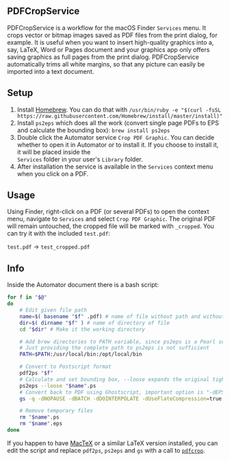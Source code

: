 ## PDFCropService
PDFCropService is a workflow for the macOS Finder `Services` menu. It crops vector or bitmap 
images saved as PDF files from the print dialog, for example. It is useful when you want to insert
high-quality graphics into a, say, LaTeX, Word or Pages document and your graphics app only 
offers saving graphics as full pages from the print dialog. PDFCropService
automatically trims all white margins, so that any picture can easily be imported into a text
document.

## Setup

1. Install [Homebrew](https://brew.sh). You can do that with `/usr/bin/ruby -e "$(curl -fsSL https://raw.githubusercontent.com/Homebrew/install/master/install)"`
2. Install `ps2eps` which does all the work (convert single page PDFs to EPS and calculate
the bounding box): `brew install ps2eps`
3. Double click the Automator service `Crop PDF Graphic`. You can decide whether to open it in 
Automator or to install it. If you choose to install it, it will be placed inside the  
`Services` folder in your user's `Library` folder.
4. After installation the service is available in the `Services` context menu when you
click on a PDF.

## Usage

Using Finder, right-click on a PDF (or several PDFs) to open the context menu, navigate 
to `Services` and select `Crop PDF Graphic`. The original PDF will remain untouched, the cropped 
file will be marked with `_cropped`. You can try it with the included `test.pdf`:

`test.pdf` -> `test_cropped.pdf`
 
 
## Info
 
Inside the Automator document there is a bash script:
 
```bash
for f in "$@"
do
	# Edit given file path
	name=$( basename "$f" .pdf) # name of file without path and without extension
	dir=$( dirname "$f" ) # name of directory of file
	cd "$dir" # Make it the working directory

	# Add brew directories to PATH variable, since ps2eps is a Pearl script which uses Ghostscript
	# Just providing the complete path to ps2eps is not sufficient
	PATH=$PATH:/usr/local/bin:/opt/local/bin

	# Convert to Postscript format
	pdf2ps "$f"
	# Calculate and set bounding box, --loose expands the original tight bounding box by one point in each direction
	ps2eps --loose "$name".ps
	# Convert back to PDF using Ghostscript, important option is "-dEPSCrop"
	gs -q -dNOPAUSE -dBATCH -dDOINTERPOLATE -dUseFlateCompression=true -sDEVICE=pdfwrite -r1200 -dEPSCrop -sOutputFile="$name"_cropped.pdf -f "$name".eps

	# Remove temporary files
	rm "$name".ps
	rm "$name".eps
done
```

If you happen to have [MacTeX](http://tug.org/mactex/) or a similar LaTeX version installed, 
you can edit the script and replace `pdf2ps`, `ps2eps` and `gs` with a call to [`pdfcrop`](https://www.ctan.org/pkg/pdfcrop?).
